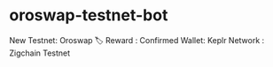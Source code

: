 # oroswap-testnet-bot
New Testnet: Oroswap 🏷 Reward : Confirmed   Wallet:  Keplr Network : Zigchain Testnet
